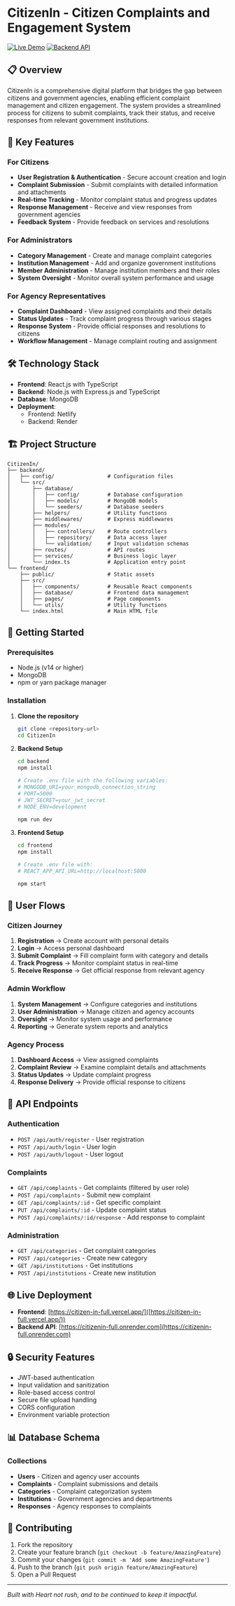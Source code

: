 # CitizenIn - Citizen Complaints and Engagement System

[![Live Demo](https://img.shields.io/badge/Live%20Demo-Visit%20Site-blue)](https://citizen-in-full.vercel.app/)
[![Backend API](https://img.shields.io/badge/Backend%20API-Live-green)](https://citizenin-full.onrender.com)

## 📋 Overview

CitizenIn is a comprehensive digital platform that bridges the gap between citizens and government agencies, enabling efficient complaint management and citizen engagement. The system provides a streamlined process for citizens to submit complaints, track their status, and receive responses from relevant government institutions.

## 🌟 Key Features

### For Citizens
- **User Registration & Authentication** - Secure account creation and login
- **Complaint Submission** - Submit complaints with detailed information and attachments
- **Real-time Tracking** - Monitor complaint status and progress updates
- **Response Management** - Receive and view responses from government agencies
- **Feedback System** - Provide feedback on services and resolutions

### For Administrators
- **Category Management** - Create and manage complaint categories
- **Institution Management** - Add and organize government institutions
- **Member Administration** - Manage institution members and their roles
- **System Oversight** - Monitor overall system performance and usage

### For Agency Representatives
- **Complaint Dashboard** - View assigned complaints and their details
- **Status Updates** - Track complaint progress through various stages
- **Response System** - Provide official responses and resolutions to citizens
- **Workflow Management** - Manage complaint routing and assignment

## 🛠️ Technology Stack

- **Frontend**: React.js with TypeScript
- **Backend**: Node.js with Express.js and TypeScript
- **Database**: MongoDB
- **Deployment**: 
  - Frontend: Netlify
  - Backend: Render

## 🏗️ Project Structure

```
CitizenIn/
├── backend/
│   ├── config/                 # Configuration files
│   └── src/
│       ├── database/
│       │   ├── config/         # Database configuration
│       │   ├── models/         # MongoDB models
│       │   └── seeders/        # Database seeders
│       ├── helpers/            # Utility functions
│       ├── middlewares/        # Express middlewares
│       ├── modules/
│       │   ├── controllers/    # Route controllers
│       │   ├── repository/     # Data access layer
│       │   └── validation/     # Input validation schemas
│       ├── routes/             # API routes
│       ├── services/           # Business logic layer
│       └── index.ts            # Application entry point
└── frontend/
    ├── public/                 # Static assets
    ├── src/
    │   ├── components/         # Reusable React components
    │   ├── database/           # Frontend data management
    │   ├── pages/              # Page components
    │   └── utils/              # Utility functions
    └── index.html              # Main HTML file
```

## 🚀 Getting Started

### Prerequisites

- Node.js (v14 or higher)
- MongoDB
- npm or yarn package manager

### Installation

1. **Clone the repository**
   ```bash
   git clone <repository-url>
   cd CitizenIn
   ```

2. **Backend Setup**
   ```bash
   cd backend
   npm install
   
   # Create .env file with the following variables:
   # MONGODB_URI=your_mongodb_connection_string
   # PORT=5000
   # JWT_SECRET=your_jwt_secret
   # NODE_ENV=development
   
   npm run dev
   ```

3. **Frontend Setup**
   ```bash
   cd frontend
   npm install
   
   # Create .env file with:
   # REACT_APP_API_URL=http://localhost:5000
   
   npm start
   ```

## 📱 User Flows

### Citizen Journey
1. **Registration** → Create account with personal details
2. **Login** → Access personal dashboard
3. **Submit Complaint** → Fill complaint form with category and details
4. **Track Progress** → Monitor complaint status in real-time
5. **Receive Response** → Get official response from relevant agency

### Admin Workflow
1. **System Management** → Configure categories and institutions
2. **User Administration** → Manage citizen and agency accounts
3. **Oversight** → Monitor system usage and performance
4. **Reporting** → Generate system reports and analytics

### Agency Process
1. **Dashboard Access** → View assigned complaints
2. **Complaint Review** → Examine complaint details and attachments
3. **Status Updates** → Update complaint progress
4. **Response Delivery** → Provide official response to citizens

## 🔧 API Endpoints

### Authentication
- `POST /api/auth/register` - User registration
- `POST /api/auth/login` - User login
- `POST /api/auth/logout` - User logout

### Complaints
- `GET /api/complaints` - Get complaints (filtered by user role)
- `POST /api/complaints` - Submit new complaint
- `GET /api/complaints/:id` - Get specific complaint
- `PUT /api/complaints/:id` - Update complaint status
- `POST /api/complaints/:id/response` - Add response to complaint

### Administration
- `GET /api/categories` - Get complaint categories
- `POST /api/categories` - Create new category
- `GET /api/institutions` - Get institutions
- `POST /api/institutions` - Create new institution

## 🌐 Live Deployment

- **Frontend**: [https://citizen-in-full.vercel.app/]([https://citizen-in-full.vercel.app/))
- **Backend API**: [https://citizenin-full.onrender.com](https://citizenin-full.onrender.com)

## 🔒 Security Features

- JWT-based authentication
- Input validation and sanitization
- Role-based access control
- Secure file upload handling
- CORS configuration
- Environment variable protection

## 📊 Database Schema

### Collections
- **Users** - Citizen and agency user accounts
- **Complaints** - Complaint submissions and details
- **Categories** - Complaint categorization system
- **Institutions** - Government agencies and departments
- **Responses** - Agency responses to complaints

## 🤝 Contributing

1. Fork the repository
2. Create your feature branch (`git checkout -b feature/AmazingFeature`)
3. Commit your changes (`git commit -m 'Add some AmazingFeature'`)
4. Push to the branch (`git push origin feature/AmazingFeature`)
5. Open a Pull Request



---

*Built with Heart not rush, and to be continued to keep it impactful.*

